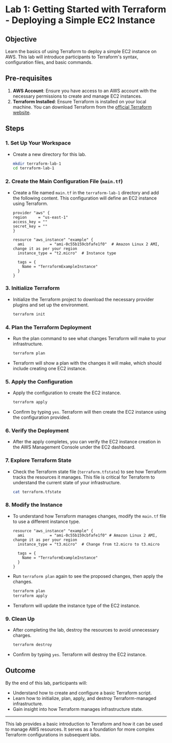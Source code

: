 # Lab 1: Getting Started with Terraform - Deploying a Simple EC2 Instance

## Objective

Learn the basics of using Terraform to deploy a simple EC2 instance on AWS. This lab will introduce participants to Terraform's syntax, configuration files, and basic commands.

## Pre-requisites

1. **AWS Account**: Ensure you have access to an AWS account with the necessary permissions to create and manage EC2 instances.
2. **Terraform Installed**: Ensure Terraform is installed on your local machine. You can download Terraform from the [official Terraform website](https://www.terraform.io/downloads.html).

## Steps

### 1. Set Up Your Workspace

- Create a new directory for this lab.

    ```bash
    mkdir terraform-lab-1
    cd terraform-lab-1
    ```

### 2. Create the Main Configuration File (`main.tf`)

- Create a file named `main.tf` in the `terraform-lab-1` directory and add the following content. This configuration will define an EC2 instance using Terraform.

    ```hcl
    provider "aws" {
    region     = "us-east-1"
    access_key = ""
    secret_key = ""
    }

    resource "aws_instance" "example" {
      ami           = "ami-0c55b159cbfafe1f0"  # Amazon Linux 2 AMI, change it as per your region
      instance_type = "t2.micro"  # Instance type

      tags = {
        Name = "TerraformExampleInstance"
      }
    }
    ```

### 3. Initialize Terraform

- Initialize the Terraform project to download the necessary provider plugins and set up the environment.

    ```bash
    terraform init
    ```

### 4. Plan the Terraform Deployment

- Run the plan command to see what changes Terraform will make to your infrastructure.

    ```bash
    terraform plan
    ```

- Terraform will show a plan with the changes it will make, which should include creating one EC2 instance.

### 5. Apply the Configuration

- Apply the configuration to create the EC2 instance.

    ```bash
    terraform apply
    ```

- Confirm by typing `yes`. Terraform will then create the EC2 instance using the configuration provided.

### 6. Verify the Deployment

- After the apply completes, you can verify the EC2 instance creation in the AWS Management Console under the EC2 dashboard.

### 7. Explore Terraform State

- Check the Terraform state file (`terraform.tfstate`) to see how Terraform tracks the resources it manages. This file is critical for Terraform to understand the current state of your infrastructure.

    ```bash
    cat terraform.tfstate
    ```

### 8. Modify the Instance

- To understand how Terraform manages changes, modify the `main.tf` file to use a different instance type.

    ```hcl
    resource "aws_instance" "example" {
      ami           = "ami-0c55b159cbfafe1f0" # Amazon Linux 2 AMI, change it as per your region
      instance_type = "t3.micro"  # Change from t2.micro to t3.micro

      tags = {
        Name = "TerraformExampleInstance"
      }
    }
    ```

- Run `terraform plan` again to see the proposed changes, then apply the changes.

    ```bash
    terraform plan
    terraform apply
    ```

- Terraform will update the instance type of the EC2 instance.

### 9. Clean Up

- After completing the lab, destroy the resources to avoid unnecessary charges.

    ```bash
    terraform destroy
    ```

- Confirm by typing `yes`. Terraform will destroy the EC2 instance.

## Outcome

By the end of this lab, participants will:

- Understand how to create and configure a basic Terraform script.
- Learn how to initialize, plan, apply, and destroy Terraform-managed infrastructure.
- Gain insight into how Terraform manages infrastructure state.

---

This lab provides a basic introduction to Terraform and how it can be used to manage AWS resources. It serves as a foundation for more complex Terraform configurations in subsequent labs.

